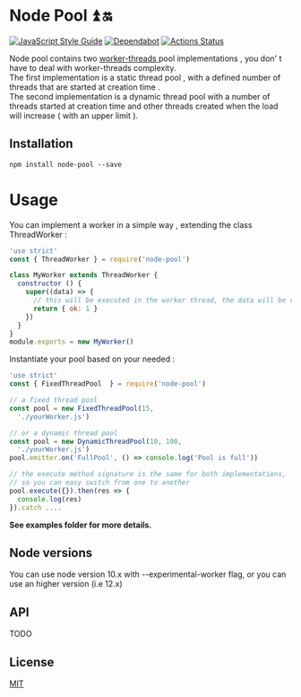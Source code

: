 # Node Pool :arrow_double_up: :on:
[![JavaScript Style Guide](https://cdn.rawgit.com/standard/standard/master/badge.svg)](https://github.com/standard/standard)
[![Dependabot](https://badgen.net/dependabot/dependabot/dependabot-core/?icon=dependabot)](https://badgen.net/dependabot/dependabot/dependabot-core/?icon=dependabot)
[![Actions Status](https://github.com/pioardi/node-pool/workflows/NodeCI/badge.svg)](https://github.com/pioardi/node-pool/actions)

Node pool contains two <a href="https://nodejs.org/api/worker_threads.html#worker_threads_worker_threads">worker-threads </a> pool implementations , you don' t have to deal with worker-threads complexity. <br>
The first implementation is a static thread pool , with a defined number of threads that are started at creation time .<br>
The second implementation is a dynamic thread pool with a number of threads started at creation time and other threads created when the load will increase ( with an upper limit ). <br>

## Installation
```
npm install node-pool --save
```
# Usage

You can implement a worker in a simple way , extending the class ThreadWorker : 

```js
'use strict'
const { ThreadWorker } = require('node-pool')

class MyWorker extends ThreadWorker {
  constructor () {
    super((data) => {
      // this will be executed in the worker thread, the data will be received by using the execute method
      return { ok: 1 }
    })
  }
}
module.exports = new MyWorker()
```

Instantiate your pool based on your needed : 

```js
'use strict'
const { FixedThreadPool  } = require('node-pool')

// a fixed thread pool
const pool = new FixedThreadPool(15,
  './yourWorker.js')

// or a dynamic thread pool
const pool = new DynamicThreadPool(10, 100,
  './yourWorker.js')
pool.emitter.on('FullPool', () => console.log('Pool is full'))

// the execute method signature is the same for both implementations,
// so you can easy switch from one to another
pool.execute({}).then(res => {
  console.log(res)
}).catch .... 

```

<strong> See examples folder for more details.</strong>

## Node versions
You can use node version  10.x  with --experimental-worker flag, or you can use an higher version (i.e 12.x) <br>

## API

TODO

## License

[MIT](https://github.com/pioardi/node-pool/blob/master/LICENSE)

